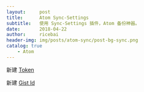 ```yaml
---
layout:     post
title:      Atom Sync-Settings
subtitle:   使用 Sync-Settings 插件，Atom 备份神器。
date:       2018-04-22
author:     ricebai
header-img: img/posts/atom-sync/post-bg-sync.png
catalog: true
    - Atom
---
```



新建 [Token](https://github.com/settings/tokens/new)

新建 [Gist Id](https://gist.github.com/)
